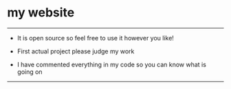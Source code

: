 <h1>my website</h1>

---

- It is open source so feel free to use it however you like!

- First actual project please judge my work

- I have commented everything in my code so you can know what is going on


---
